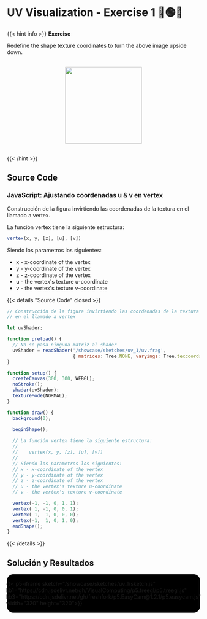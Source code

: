 # UV Visualization - Exercise 1 🔴🟢🔵

{{< hint info >}}
<b> Exercise </b>

<p>Redefine the shape texture coordinates to turn the above image upside down.</p>

<div style="display: flex; align-items: center; justify-content: center; padding: 1rem;">
    <img src="/showcase/sketches/uv_1/original_uv.png" width="200px">
</div>

{{< /hint >}}

## Source Code

### JavaScript: Ajustando coordenadas u & v en vertex

Construcción de la figura invirtiendo las coordenadas de la textura en el llamado a vertex.

La función vertex tiene la siguiente estructura:
``` javascript
vertex(x, y, [z], [u], [v]) 
```

Siendo los parametros los siguientes:
- x - x-coordinate of the vertex
- y - y-coordinate of the vertex
- z - z-coordinate of the vertex
- u - the vertex's texture u-coordinate
- v - the vertex's texture v-coordinate


{{< details "Source Code" closed >}}

``` javascript
// Construcción de la figura invirtiendo las coordenadas de la textura
// en el llamado a vertex

let uvShader;

function preload() {
  // No se pasa ninguna matriz al shader
  uvShader = readShader('/showcase/sketches/uv_1/uv.frag',
                        { matrices: Tree.NONE, varyings: Tree.texcoords2 });
}

function setup() {
  createCanvas(300, 300, WEBGL);
  noStroke();
  shader(uvShader);
  textureMode(NORMAL);
}

function draw() {
  background(0);

  beginShape();
  
  // La función vertex tiene la siguiente estructura:
  //
  //    vertex(x, y, [z], [u], [v])
  //
  // Siendo los parametros los siguientes:
  // x - x-coordinate of the vertex
  // y - y-coordinate of the vertex
  // z - z-coordinate of the vertex
  // u - the vertex's texture u-coordinate
  // v - the vertex's texture v-coordinate

  vertex(-1, -1, 0, 1, 1);
  vertex( 1, -1, 0, 0, 1);
  vertex( 1,  1, 0, 0, 0);
  vertex(-1,  1, 0, 1, 0);
  endShape();
}


```

{{< /details >}}


## Solución y Resultados
<div style="display:flex; flex-direction: column; align-items: center; justify-content: center;" id="uv-1">
{{< p5-iframe sketch="/showcase/sketches/uv_1/sketch.js" lib1="https://cdn.jsdelivr.net/gh/VisualComputing/p5.treegl/p5.treegl.js" lib3="https://cdn.jsdelivr.net/gh/freshfork/p5.EasyCam@1.2.1/p5.easycam.js" width="320" height="320">}}

</div>

<style>
    #uv-1{
        background-color: black;
        border-radius: 1rem;
        padding: 1rem;

        text-decoration: none !important;
    }
    #uv-1 iframe{
        border: none;
    }
</style>